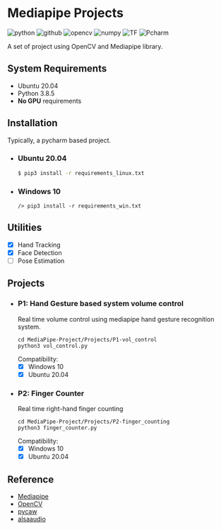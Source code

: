 # Mediapipe Projects

![python](https://img.shields.io/badge/Python-3776AB?style=for-the-badge&logo=python&logoColor=white)
![github](https://img.shields.io/badge/GitHub-100000?style=for-the-badge&logo=github&logoColor=white)
![opencv](https://img.shields.io/badge/OpenCV-27338e?style=for-the-badge&logo=OpenCV&logoColor=white)
![numpy](https://img.shields.io/badge/Numpy-777BB4?style=for-the-badge&logo=numpy&logoColor=white)
![TF](https://img.shields.io/badge/TensorFlow-FF6F00?style=for-the-badge&logo=TensorFlow&logoColor=white)
![Pcharm](https://img.shields.io/badge/PyCharm-000000.svg?&style=for-the-badge&logo=PyCharm&logoColor=white)

A set of project using OpenCV and Mediapipe library.

## System Requirements
* Ubuntu 20.04
* Python 3.8.5
* **No GPU** requirements

## Installation
Typically, a pycharm based project. 
* ### Ubuntu 20.04
  ```sh
  $ pip3 install -r requirements_linux.txt
  ```
* ### Windows 10
  ```shell
  /> pip3 install -r requirements_win.txt
  ```  
## Utilities
- [X] Hand Tracking
- [X] Face Detection
- [ ] Pose Estimation

## Projects
* ### P1: Hand Gesture based system volume control
  Real time volume control using mediapipe hand gesture recognition system. 
    ```shell
    cd MediaPipe-Project/Projects/P1-vol_control
    python3 vol_control.py
    ```
  Compatibility: 
    - [X] Windows 10
    - [X] Ubuntu 20.04
  
* ### P2: Finger Counter
  Real time right-hand finger counting 
    ```shell
    cd MediaPipe-Project/Projects/P2-finger_counting
    python3 finger_counter.py
    ```
  Compatibility: 
    - [X] Windows 10
    - [X] Ubuntu 20.04

## Reference
* [Mediapipe](https://google.github.io/mediapipe/)
* [OpenCV](https://pypi.org/project/opencv-python/)
* [pycaw](https://github.com/AndreMiras/pycaw)
* [alsaaudio](https://pypi.org/project/pyalsaaudio/)
